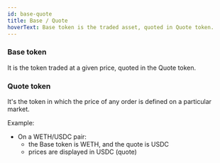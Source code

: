 ```yaml
---
id: base-quote
title: Base / Quote
hoverText: Base token is the traded asset, quoted in Quote token.
---
```


### Base token
It is the token traded at a given price, quoted in the Quote token.

### Quote token
It's the token in which the price of any order is defined on a particular market.

Example:

* On a WETH/USDC pair:
    * the Base token is WETH, and the quote is USDC
    * prices are displayed in USDC (quote)